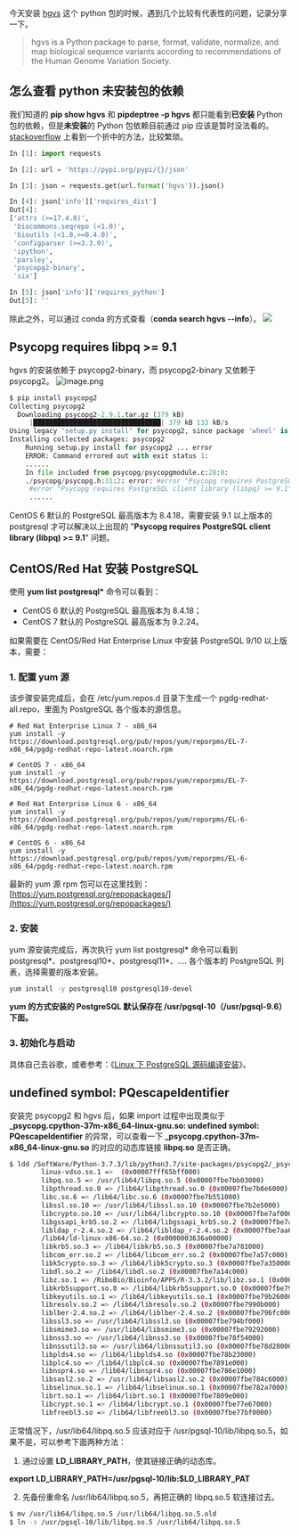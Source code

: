 今天安装 [hgvs](https://github.com/biocommons/hgvs) 这个 python 包的时候，遇到几个比较有代表性的问题，记录分享一下。

> hgvs is a Python package to parse, format, validate, normalize, and map biological sequence variants according to recommendations of the Human Genome Variation Society.

## 怎么查看 python 未安装包的依赖

我们知道的 **pip show hgvs** 和 **pipdeptree -p hgvs** 都只能看到**已安装** Python 包的依赖，但是**未安装**的 Python 包依赖目前通过 pip 应该是暂时没法看的。[stackoverflow](https://stackoverflow.com/questions/41816693/how-to-list-dependencies-for-a-python-library-without-installing) 上看到一个折中的方法，比较繁琐。

```python
In [1]: import requests

In [2]: url = 'https://pypi.org/pypi/{}/json'

In [3]: json = requests.get(url.format('hgvs')).json()

In [4]: json['info']['requires_dist']
Out[4]:
['attrs (>=17.4.0)',
 'biocommons.seqrepo (<1.0)',
 'bioutils (<1.0,>=0.4.0)',
 'configparser (>=3.3.0)',
 'ipython',
 'parsley',
 'psycopg2-binary',
 'six']

In [5]: json['info']['requires_python']
Out[5]: ''
```

除此之外，可以通过 conda 的方式查看（**conda search hgvs --info**）。
![](https://shub-1251708715.cos.ap-guangzhou.myqcloud.com/elog-docs-images/Flw6SnwGbNRSvoRHx_41pZSFo1Pe.png)

## Psycopg requires libpq >= 9.1

hgvs 的安装依赖于 psycopg2-binary，而 psycopg2-binary 又依赖于 psycopg2。
![image.png](https://shub-1251708715.cos.ap-guangzhou.myqcloud.com/elog-docs-images/FnNQMS7enSQOEFDZswwvcNDGCFZ0.png)

```python
$ pip install psycopg2
Collecting psycopg2
  Downloading psycopg2-2.9.1.tar.gz (379 kB)
     |████████████████████████████████| 379 kB 133 kB/s
Using legacy 'setup.py install' for psycopg2, since package 'wheel' is not installed.
Installing collected packages: psycopg2
    Running setup.py install for psycopg2 ... error
    ERROR: Command errored out with exit status 1:
    ......
    In file included from psycopg/psycopgmodule.c:28:0:
    ./psycopg/psycopg.h:31:2: error: #error "Psycopg requires PostgreSQL client library (libpq) >= 9.1"
     #error "Psycopg requires PostgreSQL client library (libpq) >= 9.1"
     ......
```

CentOS 6 默认的 PostgreSQL 最高版本为 8.4.18，需要安装 9.1 以上版本的 postgresql 才可以解决以上出现的 "**Psycopg requires PostgreSQL client library (libpq) >= 9.1**" 问题。

## CentOS/Red Hat 安装 PostgreSQL

使用 **yum list postgresql\*** 命令可以看到：

- CentOS 6 默认的 PostgreSQL 最高版本为 8.4.18；
- CentOS 7 默认的 PostgreSQL 最高版本为 9.2.24。

如果需要在 CentOS/Red Hat Enterprise Linux 中安装 PostgreSQL 9/10 以上版本，需要：

### 1. 配置 yum 源

该步骤安装完成后，会在 /etc/yum.repos.d 目录下生成一个 pgdg-redhat-all.repo，里面为 PostgreSQL 各个版本的源信息。

```shell
# Red Hat Enterprise Linux 7 - x86_64
yum install -y https://download.postgresql.org/pub/repos/yum/reporpms/EL-7-x86_64/pgdg-redhat-repo-latest.noarch.rpm

# CentOS 7 - x86_64
yum install -y https://download.postgresql.org/pub/repos/yum/reporpms/EL-7-x86_64/pgdg-redhat-repo-latest.noarch.rpm

# Red Hat Enterprise Linux 6 - x86_64
yum install -y https://download.postgresql.org/pub/repos/yum/reporpms/EL-6-x86_64/pgdg-redhat-repo-latest.noarch.rpm

# CentOS 6 - x86_64
yum install -y https://download.postgresql.org/pub/repos/yum/reporpms/EL-6-x86_64/pgdg-redhat-repo-latest.noarch.rpm
```

最新的 yum 源 rpm 包可以在这里找到：[https://yum.postgresql.org/repopackages/](https://yum.postgresql.org/repopackages/)

### 2. 安装

yum 源安装完成后，再次执行 yum list postgresql* 命令可以看到 postgresql*、postgresql10*、postgresql11*、.... 各个版本的 PostgreSQL 列表，选择需要的版本安装。

```bash
yum install -y postgresql10 postgresql10-devel
```

**yum 的方式安装的 PostgreSQL 默认保存在 /usr/pgsql-10（/usr/pgsql-9.6）下面。**

### 3. 初始化与启动

具体自己去谷歌，或者参考：《[Linux 下 PostgreSQL 源码编译安装](https://www.yuque.com/bioitee/mp/linux-postgresql-install?view=doc_embed)》。

## undefined symbol: PQescapeIdentifier

安装完 psycopg2 和 hgvs 后，如果 import 过程中出现类似于 **\_psycopg.cpython-37m-x86_64-linux-gnu.so: undefined symbol: PQescapeIdentifier** 的异常，可以查看一下 **\_psycopg.cpython-37m-x86_64-linux-gnu.so** 的对应的动态库链接 **libpq.so** 是否正确。

```bash
$ ldd /SoftWare/Python-3.7.3/lib/python3.7/site-packages/psycopg2/_psycopg.cpython-37m-x86_64-linux-gnu.so
        linux-vdso.so.1 =>  (0x00007fff65bff000)
        libpq.so.5 => /usr/lib64/libpq.so.5 (0x00007fbe7bb03000)
        libpthread.so.0 => /lib64/libpthread.so.0 (0x00007fbe7b8e6000)
        libc.so.6 => /lib64/libc.so.6 (0x00007fbe7b551000)
        libssl.so.10 => /usr/lib64/libssl.so.10 (0x00007fbe7b2e5000)
        libcrypto.so.10 => /usr/lib64/libcrypto.so.10 (0x00007fbe7af00000)
        libgssapi_krb5.so.2 => /lib64/libgssapi_krb5.so.2 (0x00007fbe7acbb000)
        libldap_r-2.4.so.2 => /lib64/libldap_r-2.4.so.2 (0x00007fbe7aa67000)
        /lib64/ld-linux-x86-64.so.2 (0x0000003636a00000)
        libkrb5.so.3 => /lib64/libkrb5.so.3 (0x00007fbe7a781000)
        libcom_err.so.2 => /lib64/libcom_err.so.2 (0x00007fbe7a57c000)
        libk5crypto.so.3 => /lib64/libk5crypto.so.3 (0x00007fbe7a350000)
        libdl.so.2 => /lib64/libdl.so.2 (0x00007fbe7a14c000)
        libz.so.1 => /RiboBio/Bioinfo/APPS/R-3.3.2/lib/libz.so.1 (0x00007fbe79f34000)
        libkrb5support.so.0 => /lib64/libkrb5support.so.0 (0x00007fbe79d29000)
        libkeyutils.so.1 => /lib64/libkeyutils.so.1 (0x00007fbe79b26000)
        libresolv.so.2 => /lib64/libresolv.so.2 (0x00007fbe7990b000)
        liblber-2.4.so.2 => /lib64/liblber-2.4.so.2 (0x00007fbe796fc000)
        libssl3.so => /usr/lib64/libssl3.so (0x00007fbe794bf000)
        libsmime3.so => /usr/lib64/libsmime3.so (0x00007fbe79292000)
        libnss3.so => /usr/lib64/libnss3.so (0x00007fbe78f54000)
        libnssutil3.so => /usr/lib64/libnssutil3.so (0x00007fbe78d28000)
        libplds4.so => /lib64/libplds4.so (0x00007fbe78b23000)
        libplc4.so => /lib64/libplc4.so (0x00007fbe7891e000)
        libnspr4.so => /lib64/libnspr4.so (0x00007fbe786e1000)
        libsasl2.so.2 => /usr/lib64/libsasl2.so.2 (0x00007fbe784c6000)
        libselinux.so.1 => /lib64/libselinux.so.1 (0x00007fbe782a7000)
        librt.so.1 => /lib64/librt.so.1 (0x00007fbe7809e000)
        libcrypt.so.1 => /lib64/libcrypt.so.1 (0x00007fbe77e67000)
        libfreebl3.so => /lib64/libfreebl3.so (0x00007fbe77bf0000)
```

正常情况下，/usr/lib64/libpq.so.5 应该对应于 /usr/pgsql-10/lib/libpq.so.5，如果不是，可以参考下面两种方法：

1. 通过设置 **LD_LIBRARY_PATH**，使其链接正确的动态库。

**export LD_LIBRARY_PATH=/usr/pgsql-10/lib:$LD_LIBRARY_PAT**

2. 先备份重命名 /usr/lib64/libpq.so.5，再把正确的 libpq.so.5 软连接过去。

```bash
$ mv /usr/lib64/libpq.so.5 /usr/lib64/libpq.so.5.old
$ ln -s /usr/pgsql-10/lib/libpq.so.5 /usr/lib64/libpq.so.5
```

